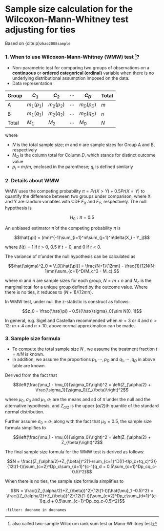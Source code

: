 # Sample size calculation for the Wilcoxon-Mann-Whitney test adjusting for ties

Based on {cite:p}`zhao2008sample`

### 1. When to use Wilcoxon-Mann-Whitney (WMW) test [^alias]?

- Non-parametric test for comparing two groups of observations on a **continuous** or **ordered categorical (ordinal)** variable when there is no underlying distributional assumption imposed on the data.
- Data representation

| Group | $C_1$      | $C_2$      | $\cdots$ | $C_D$      | Total |
| ----- | ---------- | ---------- | -------- | ---------- | ----- |
| A     | $m_1(p_1)$ | $m_2(p_2)$ | $\cdots$ | $m_D(p_D)$ | $m$   |
| B     | $m_1(q_1)$ | $m_2(q_2)$ | $\cdots$ | $m_D(q_D)$ | $n$   |
| Total | $M_1$      | $M_2$      | $\cdots$ | $M_D$      | $N$   |

where
- $N$ is the total sample size; $m$ and $n$ are sample sizes for Group A and B, respectively 
- $M_D$ is the column total for Column $D$, which stands for distinct outcome value
- $p_i$ = $m_i/m$, enclosed in the parenthese; $q_i$ is defined similarly

### 2. Details about WMW

WMW uses the competing probability $\pi = Pr(X > Y) + 0.5Pr(X = Y)$ to quantify the difference between two groups under comparison, where X and Y are random variables with CDF $F_X$ and $F_Y$, respectively. The null hypothesis is

$$H_0: \pi = 0.5$$

An unbiased estimator $\hat{\pi}$ of the competing probability $\pi$ is 

$$\hat{\pi} = (mn)^{-1}\sum_{i=1}^m\sum_{j=1}^n\delta(X_i - Y_j)$$

where $\delta(t) = 1$ if $t> 0$, 0.5 if $t=0$, and 0 if $t<0$.

The variance of $\hat{\pi}$ under the null hypothesis can be calculated as

$$\hat{\sigma}^2_0 = V_0[\hat{\pi}] = \frac{N+1}{12mn} - \frac{1}{12N(N-1)mn}\sum_{c=1}^D(M_c^3 - M_c),$$

where $m$ and $n$ are sample sizes for each group, $N=m+n$ and $M_c$ is the marginal total for a unique group defined by the outcome value. Where there is no ties, it reduces to $(N+1)/(12mn)$.

In WMW test, under null the z-statistic is construct as follows:

$$z_0 = \frac{\hat{\pi} - 0.5}{\hat{\sigma}_0}\sim N(0, 1)$$

In general, e.g. Sigel and Castellan recommended when $m=3$ or 4 and $n>12$; $m>4$ and $n>10$, above normal approximation can be made.

### 3. Sample size formula
- To compute the total sample size $N$ , we assume the treatment fraction $t = n/N$ is known.
- In addition, we assume the proportions $p_1,\cdots, p_D$ and $q_1,\cdots,q_D$ in above table are known.


Derived from the fact that 

$$\left(\frac{\mu_1 - \mu_0}{\sigma_0}\right)^2 = \left(Z_{\alpha/2} + \frac{\sigma_1}{\sigma_0}Z_{\beta}\right)^2$$ 

where $\mu_0$, $\sigma_0$ and $\mu_1$, $\sigma_1$ are the means and sd of $\hat{\pi}$ under the null and the alternative hypothesis, and $Z_{\alpha/2}$ is the upper $(\alpha/2)$th quantile of the standard normal distribution.

Further assume $\sigma_0 = \sigma_1$ along with the fact that $\mu_0 = 0.5$, the sample size formula simplifies to 

$$\left(\frac{\mu_1 - \mu_0}{\sigma_0}\right)^2 = \left(Z_{\alpha/2} + Z_{\beta}\right)^2$$

The final sample size formula for the WMW test is derived as follows:

$$N = \frac{(Z_{\alpha/2}+Z_{\beta})^2(1-\sum_{c=1}^D((1-t)p_c+tq_c)^3)}{12t(1-t)(\sum_{c=2}^Dp_c\sum_{d=1}^{c-1}q_d + 0.5\sum_{c=1}^Dp_cq_c-0.5)^2}$$

When there is no ties, the sample size formula simplifies to

$$N = \frac{(Z_{\alpha/2}+Z_{\beta})^2}{12t(1-t)(\hat{\mu}_1 -0.5)^2} = \frac{(Z_{\alpha/2}+Z_{\beta})^2}{12t(1-t)(\sum_{c=2}^Dp_c\sum_{d=1}^{c-1}q_d + 0.5\sum_{c=1}^Dp_cq_c-0.5)^2}$$

[^alias]: also called two-sample Wilcoxon rank sum test or Mann-Whitney test

```{bibliography}
:filter: docname in docnames
```